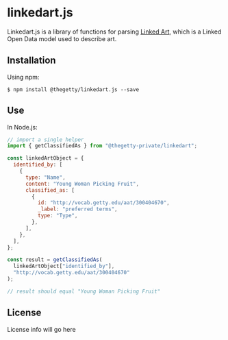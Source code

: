 # linkedart.js

Linkedart.js is a library of functions for parsing [Linked Art](https://linked.art/), which is a Linked Open Data model used to describe art.

## Installation

Using npm:

```shell
$ npm install @thegetty/linkedart.js --save
```

## Use

In Node.js:

```js
// import a single helper
import { getClassifiedAs } from "@thegetty-private/linkedart";

const linkedArtObject = {
  identified_by: [
    {
      type: "Name",
      content: "Young Woman Picking Fruit",
      classified_as: [
        {
          id: "http://vocab.getty.edu/aat/300404670",
          _label: "preferred terms",
          type: "Type",
        },
      ],
    },
  ],
};

const result = getClassifiedAs(
  linkedArtObject["identified_by"],
  "http://vocab.getty.edu/aat/300404670"
);

// result should equal "Young Woman Picking Fruit"
```

## License

License info will go here

